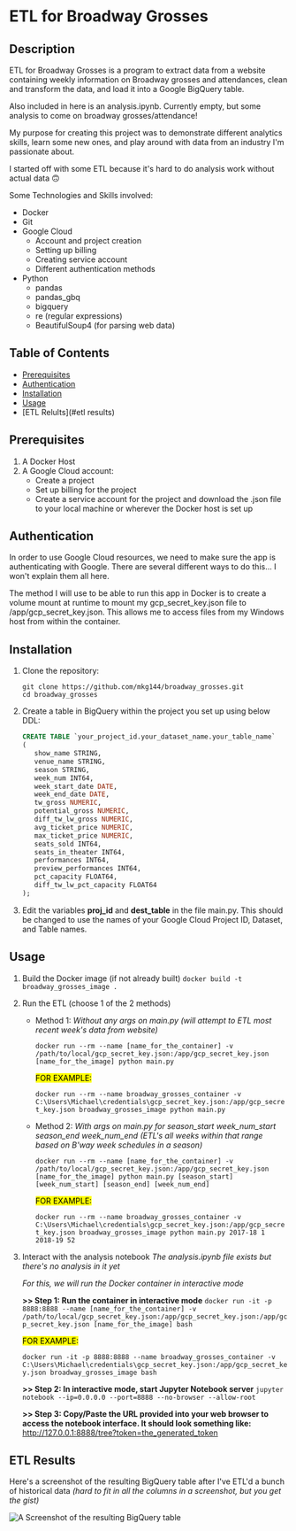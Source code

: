 # ETL for Broadway Grosses

## Description

ETL for Broadway Grosses is a program to extract data from a website containing weekly information on Broadway grosses and attendances, clean and transform the data, and load it into a Google BigQuery table.

Also included in here is an analysis.ipynb.
Currently empty, but some analysis to come on broadway grosses/attendance!

My purpose for creating this project was to demonstrate different analytics skills, learn some new ones, and play around with data from an industry I'm passionate about.

I started off with some ETL because it's hard to do analysis work without actual data 🙃

Some Technologies and Skills involved:
- Docker
- Git
- Google Cloud
  - Account and project creation
  - Setting up billing
  - Creating service account
  - Different authentication methods
- Python
  - pandas
  - pandas_gbq
  - bigquery
  - re (regular expressions)
  - BeautifulSoup4 (for parsing web data)

## Table of Contents

- [Prerequisites](#prerequisites)
- [Authentication](#authentication)
- [Installation](#installation)
- [Usage](#usage)
- [ETL Relults](#etl results)

## Prerequisites

1. A Docker Host
2. A Google Cloud account:
   - Create a project
   - Set up billing for the project
   - Create a service account for the project and download the .json file to your local machine or wherever the Docker host is set up
    

## Authentication

In order to use Google Cloud resources, we need to make sure the app is authenticating with Google.  There are several different ways to do this... I won't explain them all here. 

The method I will use to be able to run this app in Docker is to create a volume mount at runtime to mount my gcp_secret_key.json file to /app/gcp_secret_key.json.  This allows me to access files from my Windows host from within the container.

## Installation

1. Clone the repository:
   ```
   git clone https://github.com/mkg144/broadway_grosses.git
   cd broadway_grosses
   ```

3. Create a table in BigQuery within the project you set up using below DDL:
   ```sql
   CREATE TABLE `your_project_id.your_dataset_name.your_table_name`
   (
      show_name STRING,
      venue_name STRING,
      season STRING,
      week_num INT64,
      week_start_date DATE,
      week_end_date DATE,
      tw_gross NUMERIC,
      potential_gross NUMERIC,
      diff_tw_lw_gross NUMERIC,
      avg_ticket_price NUMERIC,
      max_ticket_price NUMERIC,
      seats_sold INT64,
      seats_in_theater INT64,
      performances INT64,
      preview_performances INT64,
      pct_capacity FLOAT64,
      diff_tw_lw_pct_capacity FLOAT64
   );
   ```

4. Edit the variables **proj_id** and **dest_table** in the file main.py.  This should be changed to use the names of your Google Cloud Project ID, Dataset, and Table names.

## Usage
1. Build the Docker image (if not already built)
   ```docker build -t broadway_grosses_image .```

2. Run the ETL (choose 1 of the 2 methods)
   - Method 1:
      *Without any args on main.py* 
      *(will attempt to ETL most recent week's data from website)*
      
      ```docker run --rm --name [name_for_the_container] -v /path/to/local/gcp_secret_key.json:/app/gcp_secret_key.json [name_for_the_image] python main.py```
      
      <mark style="background-color: #FFFF00">FOR EXAMPLE:</mark>
      
      ```docker run --rm --name broadway_grosses_container -v C:\Users\Michael\credentials\gcp_secret_key.json:/app/gcp_secret_key.json broadway_grosses_image python main.py```
   - Method 2:
      *With args on main.py for season_start week_num_start season_end week_num_end*
      *(ETL's all weeks within that range based on B'way week schedules in a season)*
      
      ```docker run --rm --name [name_for_the_container] -v /path/to/local/gcp_secret_key.json:/app/gcp_secret_key.json [name_for_the_image] python main.py [season_start] [week_num_start] [season_end] [week_num_end]```
      
      <mark style="background-color: #FFFF00">FOR EXAMPLE:</mark>
      
      ```docker run --rm --name broadway_grosses_container -v C:\Users\Michael\credentials\gcp_secret_key.json:/app/gcp_secret_key.json broadway_grosses_image python main.py 2017-18 1 2018-19 52```

3. Interact with the analysis notebook
   *The analysis.ipynb file exists but there's no analysis in it yet*
   
   *For this, we will run the Docker container in interactive mode*
   
   **>> Step 1: Run the container in interactive mode**
   ```docker run -it -p 8888:8888 --name [name_for_the_container] -v /path/to/local/gcp_secret_key.json:/app/gcp_secret_key.json:/app/gcp_secret_key.json [name_for_the_image] bash```
   
     <mark style="background-color: #FFFF00">FOR EXAMPLE:</mark>
   
   ```docker run -it -p 8888:8888 --name broadway_grosses_container -v C:\Users\Michael\credentials\gcp_secret_key.json:/app/gcp_secret_key.json broadway_grosses_image bash```
   
   **>> Step 2: In interactive mode, start Jupyter Notebook server**
   ```jupyter notebook --ip=0.0.0.0 --port=8888 --no-browser --allow-root```
   
   **>> Step 3: Copy/Paste the URL provided into your web browser to access the notebook interface.  It should look something like:**
   http://127.0.0.1:8888/tree?token=the_generated_token

## ETL Results
Here's a screenshot of the resulting BigQuery table after I've ETL'd a bunch of historical data
*(hard to fit in all the columns in a screenshot, but you get the gist)*

![A Screenshot of the resulting BigQuery table](images/screenshot_weekly_grosses_loaded.png)
